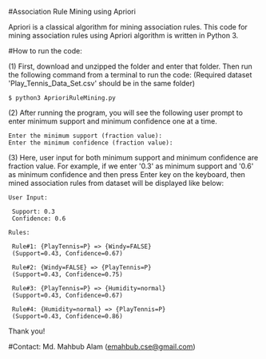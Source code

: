 
#Association Rule Mining using Apriori

Apriori is a classical algorithm for mining association rules. This code for mining association rules using Apriori algorithm is written in Python 3.

#How to run the code:

(1) First, download and unzipped the folder and enter that folder. Then run the following command from a terminal to run the code: (Required dataset 'Play_Tennis_Data_Set.csv' should be in the same folder)

    $ python3 AprioriRuleMining.py

(2) After running the program, you will see the following user prompt to enter minimum support and minimum confidence one at a time.

    Enter the minimum support (fraction value): 
    Enter the minimum confidence (fraction value): 

(3) Here, user input for both minimum support and minimum confidence are fraction value. For example, if we enter '0.3' as minimum support and '0.6' as minimum confidence and then press Enter key on the keyboard, then mined association rules from dataset will be displayed like below:

    User Input:

     Support: 0.3
     Confidence: 0.6

    Rules:

     Rule#1: {PlayTennis=P} => {Windy=FALSE}
     (Support=0.43, Confidence=0.67)

     Rule#2: {Windy=FALSE} => {PlayTennis=P}
     (Support=0.43, Confidence=0.75)

     Rule#3: {PlayTennis=P} => {Humidity=normal}
     (Support=0.43, Confidence=0.67)

     Rule#4: {Humidity=normal} => {PlayTennis=P}
     (Support=0.43, Confidence=0.86)

   Thank you!

#Contact:
Md. Mahbub Alam (emahbub.cse@gmail.com)
